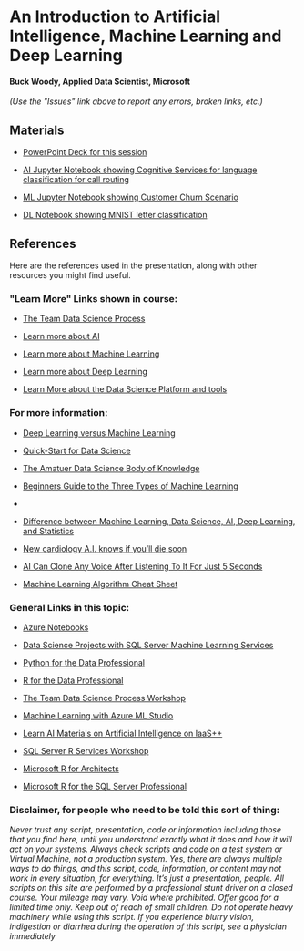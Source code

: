 # An Introduction to Artificial Intelligence, Machine Learning and Deep Learning 

#### Buck Woody, Applied Data Scientist, Microsoft

*(Use the "Issues" link above to report any errors, broken links, etc.)*

## Materials

- [PowerPoint Deck for this session](https://github.com/BuckWoody/presentations/blob/master/ai_ml_dl/Introduction%20to%20ML%2C%20AI%2C%20and%20DL.pptx)

- [AI Jupyter Notebook showing Cognitive Services for language classification for call routing](https://github.com/BuckWoody/presentations/blob/master/ai_ml_dl/AI.ipynb)

- [ML Jupyter Notebook showing Customer Churn Scenario](https://github.com/BuckWoody/presentations/blob/master/ai_ml_dl/ML.ipynb)

- [DL Notebook showing MNIST letter classification](https://github.com/BuckWoody/presentations/blob/master/ai_ml_dl/DL.ipynb)


## References

Here are the references used in the presentation, along with other resources you might find useful.

### "Learn More" Links shown in course: 

- [The Team Data Science Process](http://aka.ms/tdsp)

- [Learn more about AI](https://aischool.microsoft.com/)

- [Learn more about Machine Learning](https://www.edx.org/course/data-science-essentials)

- [Learn more about Deep Learning](https://www.youtube.com/watch?v=r0Ogt-q956I)

- [Learn More about the Data Science Platform and tools](http://LearnAI-DataScienceVM)


### For more information: 

- [Deep Learning versus Machine Learning](https://docs.microsoft.com/en-us/azure/machine-learning/service/concept-deep-learning-vs-machine-learning?WT.mc_id=docs-article-lazzeri/?ocid=AID2463683&wt.mc_id=ai-c9-sejuare)

- [Quick-Start for Data Science](https://buckwoody.wordpress.com/2017/07/06/quick-start-for-data-science/)

- [The Amatuer Data Science Body of Knowledge](https://buckwoody.wordpress.com/2015/09/16/the-amateur-data-science-body-of-knowledge/)

- [Beginners Guide to the Three Types of Machine Learning](https://www.kdnuggets.com/2019/11/beginners-guide-three-types-machine-learning.html)

- [](https://docs.microsoft.com/en-us/azure/machine-learning/algorithm-cheat-sheet)

- [Difference between Machine Learning, Data Science, AI, Deep Learning, and Statistics](https://www.datasciencecentral.com/profiles/blogs/difference-between-machine-learning-data-science-ai-deep-learning)

- [New cardiology A.I. knows if you’ll die soon](https://www.digitaltrends.com/cool-tech/cardiology-ai-predicts-death/)

- [AI Can Clone Any Voice After Listening To It For Just 5 Seconds](https://digg.com/video/ai-clones-your-voice-after-listening-for-5-seconds)

- [Machine Learning Algorithm Cheat Sheet](https://www.kdnuggets.com/2019/11/beginners-guide-three-types-machine-learning.html)

### General Links in this topic:

- [Azure Notebooks](https://notebooks.azure.com/BuckWoodyNoteBooks/libraries/AzureNotebooks)

- [Data Science Projects with SQL Server Machine Learning Services](https://notebooks.azure.com/BuckWoodyNoteBooks/libraries/SQLML)

- [Python for the Data Professional](https://notebooks.azure.com/BuckWoodyNoteBooks/libraries/PythonDataProfessional)

- [R for the Data Professional](https://notebooks.azure.com/BuckWoodyNoteBooks/libraries/RDataProfessional)

- [The Team Data Science Process Workshop](https://notebooks.azure.com/BuckWoodyNoteBooks/libraries/TDSPPython)

- [Machine Learning with Azure ML Studio](https://github.com/Azure/LearnAnalytics-DoingMachineLearningwithAzureMLStudio)

- [Learn AI Materials on Artificial Intelligence on IaaS++](https://azure.github.io/LearnAI-AIonIaaS/)

- [SQL Server R Services Workshop](https://github.com/Azure/LearnAnalytics-SQLServerRServices)

- [Microsoft R for Architects](https://github.com/Azure/LearnAnalytics-MicrosoftRforArchitects)

- [Microsoft R for the SQL Server Professional](https://github.com/Azure/LearnAnalytics-MicrosoftRforSQLServerProfessional)


### Disclaimer, for people who need to be told this sort of thing: 

*Never trust any script, presentation, code or information including those that you find here, until you understand exactly what it does and how it will act on your systems. Always check scripts and code on a test system or Virtual Machine, not a production system. Yes, there are always multiple ways to do things, and this script, code, information, or content may not work in every situation, for everything. It’s just a presentation, people. All scripts on this site are performed by a professional stunt driver on a closed course. Your mileage may vary. Void where prohibited. Offer good for a limited time only. Keep out of reach of small children. Do not operate heavy machinery while using this script. If you experience blurry vision, indigestion or diarrhea during the operation of this script, see a physician immediately*

